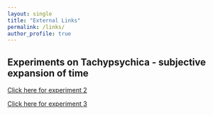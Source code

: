 ```yaml
---
layout: single
title: "External Links"
permalink: /links/
author_profile: true
---
```


## Experiments on Tachypsychica - subjective expansion of time


[Click here for experiment 2](https://adibuoy23.github.io/others/online_experiments/Tachypsychia-experiment2.html)

[Click here for experiment 3](https://adibuoy23.github.io/others/online_experiments/Tachypsychia-experiment3.html)


